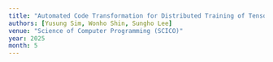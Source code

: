 ```yaml
---
title: "Automated Code Transformation for Distributed Training of TensorFlow Deep Learning Models"
authors: [Yusung Sim, Wonho Shin, Sungho Lee]
venue: "Science of Computer Programming (SCICO)"
year: 2025
month: 5
---
```

